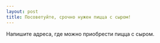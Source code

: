 ```yaml
---
layout: post 
title: Посоветуйте, срочно нужен пицца с сыром! 
--- 
```

Напишите адреса, где можно приобрести пицца с сыром.